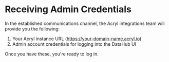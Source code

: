 # Receiving Admin Credentials

In the established communications channel, the Acryl integrations team will provide you the following:

1. Your Acryl instance URL (https://your-domain-name.acryl.io)&#x20;
2. Admin account credentials for logging into the DataHub UI&#x20;

Once you have these, you're ready to log in.
